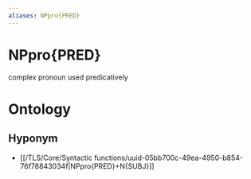 ```yaml
---
aliases: NPpro{PRED}
---
```

# NPpro{PRED}

complex pronoun used predicatively
# Ontology

## Hyponym
- [[/TLS/Core/Syntactic functions/uuid-05bb700c-49ea-4950-b854-76f78843034f|NPpro{PRED}+N{SUBJ}]]